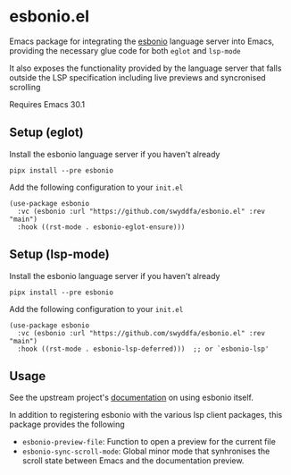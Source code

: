 # esbonio.el

Emacs package for integrating the [esbonio](https://github.com/swyddfa/esbonio) language server into Emacs, providing the necessary glue code for both `eglot` and `lsp-mode`

It also exposes the functionality provided by the language server that falls outside the LSP specification including live previews and syncronised scrolling

Requires Emacs 30.1

## Setup (eglot)

Install the esbonio language server if you haven't already

```
pipx install --pre esbonio
```

Add the following configuration to your ``init.el``

```elisp
(use-package esbonio
  :vc (esbonio :url "https://github.com/swyddfa/esbonio.el" :rev "main")
  :hook ((rst-mode . esbonio-eglot-ensure)))
```

## Setup (lsp-mode)

Install the esbonio language server if you haven't already

```
pipx install --pre esbonio
```

Add the following configuration to your `init.el`

```elisp
(use-package esbonio
  :vc (esbonio :url "https://github.com/swyddfa/esbonio.el" :rev "main")
  :hook ((rst-mode . esbonio-lsp-deferred)))  ;; or `esbonio-lsp'
```

## Usage

See the upstream project's [documentation](https://docs.esbon.io/en/latest/) on using esbonio itself.

In addition to registering esbonio with the various lsp client packages, this package provides the following

- `esbonio-preview-file`: Function to open a preview for the current file
- `esbonio-sync-scroll-mode`: Global minor mode that synhronises the scroll state between Emacs and the documentation preview.
